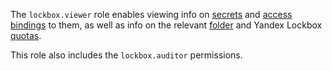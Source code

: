The `lockbox.viewer` role enables viewing info on [secrets](../../lockbox/concepts/secret.md#secret) and [access bindings](../../iam/concepts/access-control/index.md#access-bindings) to them, as well as info on the relevant [folder](../../resource-manager/concepts/resources-hierarchy.md#folder) and Yandex Lockbox [quotas](../../lockbox/concepts/limits.md#quotas).

This role also includes the `lockbox.auditor` permissions.
